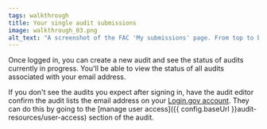 ```yaml
---
tags: walkthrough
title: Your single audit submissions
image: walkthrough_03.png
alt_text: "A screenshot of the FAC 'My submissions' page. From top to bottom: A table titled 'Audits in progress', a table titled 'Completed audits', a section titled 'Create a new audit', an unchecked box that reads, 'I agree to the terms and conditions'. At the bottom of the page, a disabled button reads, 'Start a new submission'."
---
```


Once logged in, you can create a new audit and see the status of audits currently in progress. You'll be able to view the status of all audits associated with your email address.

If you don't see the audits you expect after signing in, have the audit editor confirm the audit lists the email address on your [Login.gov account](https://login.gov/create-an-account/). They can do this by going to the [manage user access]({{ config.baseUrl }}audit-resources/user-access) section of the audit.
